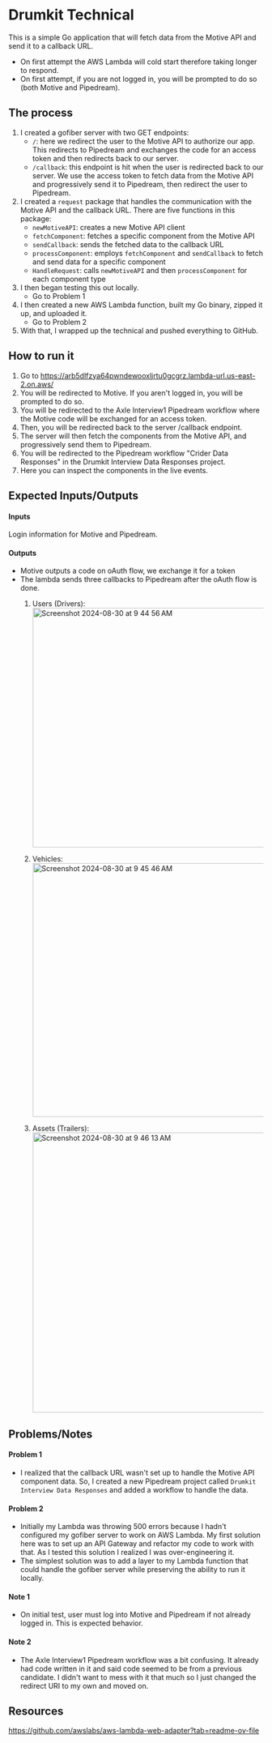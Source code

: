 # Drumkit Technical

This is a simple Go application that will fetch data from the Motive API and send it to a callback URL.

- On first attempt the AWS Lambda will cold start therefore taking longer to respond.
- On first attempt, if you are not logged in, you will be prompted to do so (both Motive and Pipedream).

## The process

1. I created a gofiber server with two GET endpoints:
   - `/`: here we redirect the user to the Motive API to authorize our app. This redirects to Pipedream and exchanges the code for an access token and then redirects back to our server.
   - `/callback`: this endpoint is hit when the user is redirected back to our server. We use the access token to fetch data from the Motive API and progressively send it to Pipedream, then redirect the user to Pipedream.
2. I created a `request` package that handles the communication with the Motive API and the callback URL. There are five functions in this package:
   - `newMotiveAPI`: creates a new Motive API client
   - `fetchComponent`: fetches a specific component from the Motive API
   - `sendCallback`: sends the fetched data to the callback URL
   - `processComponent`: employs `fetchComponent` and `sendCallback` to fetch and send data for a specific component
   - `HandleRequest`: calls `newMotiveAPI` and then `processComponent` for each component type
3. I then began testing this out locally.
   - Go to Problem 1
4. I then created a new AWS Lambda function, built my Go binary, zipped it up, and uploaded it.
   - Go to Problem 2
5. With that, I wrapped up the technical and pushed everything to GitHub.

## How to run it

1. Go to https://arb5dlfzya64pwndewooxljrtu0gcgrz.lambda-url.us-east-2.on.aws/
2. You will be redirected to Motive. If you aren't logged in, you will be prompted to do so.
3. You will be redirected to the Axle Interview1 Pipedream workflow where the Motive code will be exchanged for an access token.
4. Then, you will be redirected back to the server /callback endpoint.
5. The server will then fetch the components from the Motive API, and progressively send them to Pipedream.
6. You will be redirected to the Pipedream workflow "Crider Data Responses" in the Drumkit Interview Data Responses project.
7. Here you can inspect the components in the live events.

## Expected Inputs/Outputs
#### Inputs
Login information for Motive and Pipedream. 
#### Outputs
- Motive outputs a code on oAuth flow, we exchange it for a token
- The lambda sends three callbacks to Pipedream after the oAuth flow is done.
     1. Users (Drivers): <img width="473" alt="Screenshot 2024-08-30 at 9 44 56 AM" src="https://github.com/user-attachments/assets/1cde7323-1ffb-4e2d-b6be-eecde8002066">

     2. Vehicles: <img width="501" alt="Screenshot 2024-08-30 at 9 45 46 AM" src="https://github.com/user-attachments/assets/18f5ad7e-082d-411b-bf1d-3c772681d2af">

     3. Assets (Trailers): <img width="553" alt="Screenshot 2024-08-30 at 9 46 13 AM" src="https://github.com/user-attachments/assets/38633c72-aaeb-49d3-bb4b-ccc9184df1bf">


## Problems/Notes

#### Problem 1

- I realized that the callback URL wasn't set up to handle the Motive API component data. So, I created a new Pipedream project called `Drumkit Interview Data Responses` and added a workflow to handle the data.

#### Problem 2

- Initially my Lambda was throwing 500 errors because I hadn't configured my gofiber server to work on AWS Lambda. My first solution here was to set up an API Gateway and refactor my code to work with that. As I tested this solution I realized I was over-engineering it.
- The simplest solution was to add a layer to my Lambda function that could handle the gofiber server while preserving the ability to run it locally.

#### Note 1

- On initial test, user must log into Motive and Pipedream if not already logged in. This is expected behavior.

#### Note 2

- The Axle Interview1 Pipedream workflow was a bit confusing. It already had code written in it and said code seemed to be from a previous candidate. I didn't want to mess with it that much so I just changed the redirect URI to my own and moved on.

## Resources

https://github.com/awslabs/aws-lambda-web-adapter?tab=readme-ov-file
